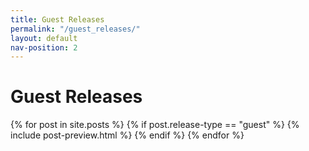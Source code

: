 ```yaml
---
title: Guest Releases
permalink: "/guest_releases/"
layout: default
nav-position: 2
---
```


<div class="home">

  <h1 class="page-heading">Guest Releases</h1>

  <div class="post-list">
    {% for post in site.posts %}
		{% if post.release-type == "guest" %}
			{% include post-preview.html %}
		{% endif %}
	{% endfor %}
  </div>

</div>